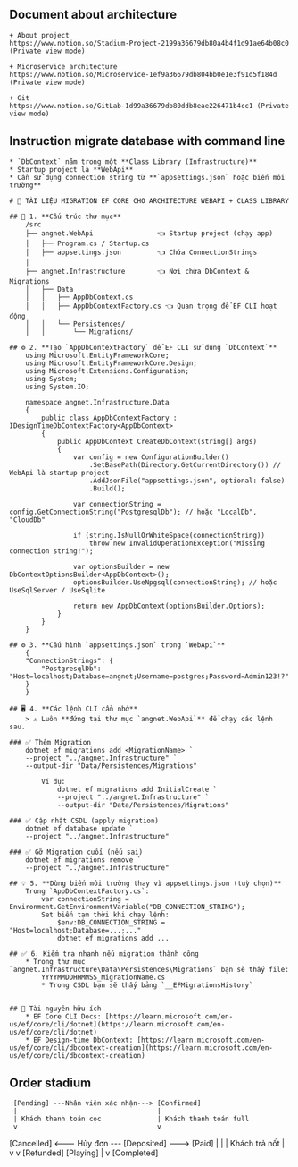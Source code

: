 ## Document about architecture
    
    + About project 
    https://www.notion.so/Stadium-Project-2199a36679db80a4b4f1d91ae64b08c0 (Private view mode)
    
    + Microservice architecture
    https://www.notion.so/Microservice-1ef9a36679db804bb0e1e3f91d5f184d (Private view mode)
    
    + Git
    https://www.notion.so/GitLab-1d99a36679db80ddb8eae226471b4cc1 (Private view mode)

## Instruction migrate database with command line
    * `DbContext` nằm trong một **Class Library (Infrastructure)**
    * Startup project là **WebApi**
    * Cần sử dụng connection string từ **`appsettings.json` hoặc biến môi trường**

    # 🧾 TÀI LIỆU MIGRATION EF CORE CHO ARCHITECTURE WEBAPI + CLASS LIBRARY

    ## 🧱 1. **Cấu trúc thư mục**
        /src
        ├── angnet.WebApi                👈 Startup project (chạy app)
        │   ├── Program.cs / Startup.cs
        │   ├── appsettings.json         👈 Chứa ConnectionStrings
        │
        ├── angnet.Infrastructure        👈 Nơi chứa DbContext & Migrations
        │   ├── Data
        │   │   ├── AppDbContext.cs
        │   │   ├── AppDbContextFactory.cs 👈 Quan trọng để EF CLI hoạt động
        │   │   └── Persistences/
        │   │       └── Migrations/

    ## ⚙️ 2. **Tạo `AppDbContextFactory` để EF CLI sử dụng `DbContext`**
        using Microsoft.EntityFrameworkCore;
        using Microsoft.EntityFrameworkCore.Design;
        using Microsoft.Extensions.Configuration;
        using System;
        using System.IO;

        namespace angnet.Infrastructure.Data
        {
            public class AppDbContextFactory : IDesignTimeDbContextFactory<AppDbContext>
            {
                public AppDbContext CreateDbContext(string[] args)
                {
                    var config = new ConfigurationBuilder()
                        .SetBasePath(Directory.GetCurrentDirectory()) // WebApi là startup project
                        .AddJsonFile("appsettings.json", optional: false)
                        .Build();

                    var connectionString = config.GetConnectionString("PostgresqlDb"); // hoặc "LocalDb", "CloudDb"

                    if (string.IsNullOrWhiteSpace(connectionString))
                        throw new InvalidOperationException("Missing connection string!");

                    var optionsBuilder = new DbContextOptionsBuilder<AppDbContext>();
                    optionsBuilder.UseNpgsql(connectionString); // hoặc UseSqlServer / UseSqlite

                    return new AppDbContext(optionsBuilder.Options);
                }
            }
        }

    ## ⚙️ 3. **Cấu hình `appsettings.json` trong `WebApi`**
        {
        "ConnectionStrings": {
            "PostgresqlDb": "Host=localhost;Database=angnet;Username=postgres;Password=Admin123!?"
        }
        }

    ## 🖥️ 4. **Các lệnh CLI cần nhớ**
        > ⚠️ Luôn **đứng tại thư mục `angnet.WebApi`** để chạy các lệnh sau.

    ### ✅ Thêm Migration
        dotnet ef migrations add <MigrationName> `
        --project "../angnet.Infrastructure" `
        --output-dir "Data/Persistences/Migrations"

            Ví dụ:
                dotnet ef migrations add InitialCreate `
                --project "../angnet.Infrastructure" `
                --output-dir "Data/Persistences/Migrations"

    ### ✅ Cập nhật CSDL (apply migration)
        dotnet ef database update `
        --project "../angnet.Infrastructure"

    ### ✅ Gỡ Migration cuối (nếu sai)
        dotnet ef migrations remove `
        --project "../angnet.Infrastructure"

    ## 💡 5. **Dùng biến môi trường thay vì appsettings.json (tuỳ chọn)**
        Trong `AppDbContextFactory.cs`:
            var connectionString = Environment.GetEnvironmentVariable("DB_CONNECTION_STRING");
            Set biến tạm thời khi chạy lệnh:
                $env:DB_CONNECTION_STRING = "Host=localhost;Database=...;..."
                dotnet ef migrations add ...

    ## ✅ 6. Kiểm tra nhanh nếu migration thành công
        * Trong thư mục `angnet.Infrastructure\Data\Persistences\Migrations` bạn sẽ thấy file:
            YYYYMMDDHHMMSS_MigrationName.cs
            * Trong CSDL bạn sẽ thấy bảng `__EFMigrationsHistory`
    

    ## 📎 Tài nguyên hữu ích
        * EF Core CLI Docs: [https://learn.microsoft.com/en-us/ef/core/cli/dotnet](https://learn.microsoft.com/en-us/ef/core/cli/dotnet)
        * EF Design-time DbContext: [https://learn.microsoft.com/en-us/ef/core/cli/dbcontext-creation](https://learn.microsoft.com/en-us/ef/core/cli/dbcontext-creation)

## Order stadium
     [Pending] ---Nhân viên xác nhận---> [Confirmed]
     |                                   |
     | Khách thanh toán cọc              | Khách thanh toán full
     v                                   v
 [Cancelled] <--- Hủy đơn --- [Deposited] ---> [Paid]
                                |                |
                                | Khách trả nốt  |
                                v                v
                           [Refunded]       [Playing]
                                                |
                                                v
                                            [Completed]

